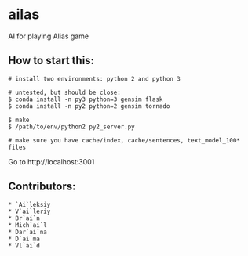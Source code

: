 # ailas
AI for playing Alias game



## How to start this:

    # install two environments: python 2 and python 3 

    # untested, but should be close:
    $ conda install -n py3 python=3 gensim flask
    $ conda install -n py2 python=2 gensim tornado

    $ make
    $ /path/to/env/python2 py2_server.py

    # make sure you have cache/index, cache/sentences, text_model_100* files

Go to http://localhost:3001


## Contributors:

    * `Ai`leksiy
    * V`ai`leriy
    * Br`ai`n
    * Mich`ai`l
    * Dar`ai`na
    * D`ai`ma
    * Vl`ai`d
